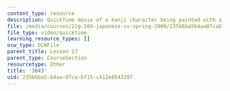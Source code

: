 ```yaml
---
content_type: resource
description: QuickTime movie of a kanji character being painted with a brush.
file: /media/courses/21g-504-japanese-iv-spring-2009/235b6ba5b4aa07cab715c412e8543397_3643.mov
file_type: video/quicktime
learning_resource_types: []
ocw_type: OCWFile
parent_title: Lesson 17
parent_type: CourseSection
resourcetype: Other
title: '3643'
uid: 235b6ba5-b4aa-07ca-b715-c412e8543397
---
```

